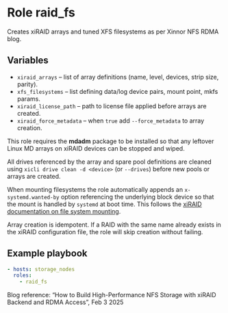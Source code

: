 # Role **raid_fs**
Creates xiRAID arrays and tuned XFS filesystems as per Xinnor NFS RDMA blog.

## Variables
* `xiraid_arrays` – list of array definitions (name, level, devices, strip size, parity).
* `xfs_filesystems` – list defining data/log device pairs, mount point, mkfs params.
* `xiraid_license_path` – path to license file applied before arrays are created.
* `xiraid_force_metadata` – when `true` add `--force_metadata` to array creation.

This role requires the **mdadm** package to be installed so that any
leftover Linux MD arrays on xiRAID devices can be stopped and wiped.

All drives referenced by the array and spare pool definitions are
cleaned using `xicli drive clean -d <device>` (or `--drives`) before
new pools or arrays are created.

When mounting filesystems the role automatically appends an
`x-systemd.wanted-by` option referencing the underlying block device so
that the mount is handled by `systemd` at boot time. This follows the
[xiRAID documentation on file system mounting](https://xinnor.io/docs/xiRAID-4.3.0/E/en/AG/2/file_system_mounting_examples.html).

Array creation is idempotent. If a RAID with the same name already
exists in the xiRAID configuration file, the role will skip creation
without failing.

## Example playbook
```yaml
- hosts: storage_nodes
  roles:
    - raid_fs
```

Blog reference: “How to Build High-Performance NFS Storage with xiRAID Backend and RDMA Access”, Feb 3 2025
